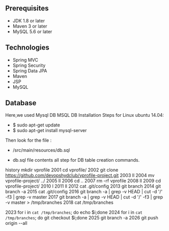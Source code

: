 ## Prerequisites
- JDK 1.8 or later
- Maven 3 or later
- MySQL 5.6 or later

## Technologies 
- Spring MVC
- Spring Security
- Spring Data JPA
- Maven
- JSP
- MySQL
## Database
Here,we used Mysql DB 
MSQL DB Installation Steps for Linux ubuntu 14.04:
- $ sudo apt-get update
- $ sudo apt-get install mysql-server

Then look for the file :
- /src/main/resources/db.sql

- db.sql file contents all step for DB table creation commands.

history 
 mkdir vprofile
 2001  cd vprofile/
 2002  git clone https://github.com/devopshydclub/vprofile-project.git
 2003  ll
 2004  mv vprofile-project/ ../
 2005  ll
 2006  cd ..
 2007  rm -rf vprofile
 2008  ll
 2009  cd vprofile-project/
 2010  l
 2011  ll
 2012  cat .git/config 
 2013  git branch
 2014  git branch -a
 2015  cat .git/config 
 2016  git branch -a | grep -v HEAD | cut -d '/' -f3 | grep -v master
 2017  git branch -a | grep -v HEAD | cut -d '/' -f3 | grep -v master > /tmp/branches
 2018  cat /tmp/branches 

 2023  for i in  `cat /tmp/branches`; do  echo $i;done 
 2024  for i in  `cat /tmp/branches`; do git checkout $i;done 
 2025  git branch -a
 2026  git  push origin --all

